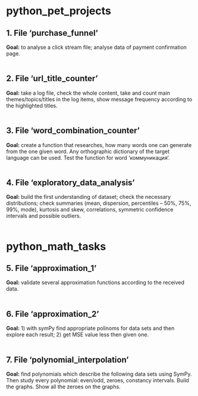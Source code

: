 # python_pet_projects

## 1. File ‘purchase_funnel’
**Goal:** to analyse a click stream file; analyse data of payment confirmation page.
<br>
<br>

## 2. File ‘url_title_counter’
**Goal:** take a log file, check the whole content, take and count main themes/topics/titles in the log items, show message frequency according to the highlighted titles.
<br>
<br>

## 3. File ‘word_combination_counter’
**Goal:** create a function that researches, how many words one can generate from the one given word. Any orthographic dictionary of the target language can be used. Test the function for word ‘коммуникация’.
<br>
<br>

## 4. File ‘exploratory_data_analysis’
**Goal:** build the first understanding of dataset; check the necessary distributions; check summaries (mean, dispersion, percentiles – 50%, 75%, 99%, mode), kurtosis and skew, correlations, symmetric confidence intervals and possible outliers.
<br>
<br>

# python_math_tasks

## 5. File ‘approximation_1’
**Goal:** validate several approximation functions according to the received data.
<br>
<br>

## 6. File ‘approximation_2’
**Goal:** 1) with symPy find appropriate polinoms for data sets and then explore each result; 2) get MSE value less then given one.
<br>
<br>

## 7. File ‘polynomial_interpolation’
**Goal:** find polynomials which describe the following data sets using SymPy. Then study every polynomial: even/odd, zeroes, constancy intervals. Build the graphs. Show all the zeroes on the graphs.
<br>
<br>

